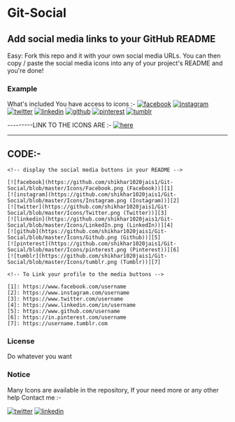 # Git-Social

## Add social media links to your GitHub README
Easy: Fork this repo and it with your own social media URLs. You can then copy / paste the social media icons into any of your project's README and you're done!

### Example

What's included
You have access to icons :-
[![facebook](https://github.com/shikhar1020jais1/Git-Social/blob/master/Icons/Facebook.png (Facebook))][1]
[![instagram](https://github.com/shikhar1020jais1/Git-Social/blob/master/Icons/Instagram.png (Instagram))][2]
[![twitter](https://github.com/shikhar1020jais1/Git-Social/blob/master/Icons/Twitter.png (Twitter))][3]
[![linkedin](https://github.com/shikhar1020jais1/Git-Social/blob/master/Icons/LinkedIn.png (LinkedIn))][4]
[![github](https://github.com/shikhar1020jais1/Git-Social/blob/master/Icons/Github.png (Github))][5]
[![pinterest](https://github.com/shikhar1020jais1/Git-Social/blob/master/Icons/pinterest.png (Pinterest))][6]
[![tumblr](https://github.com/shikhar1020jais1/Git-Social/blob/master/Icons/tumblr.png (Tumblr))][7]

[1]: https://www.facebook.com/
[2]: https://www.instagram.com/
[3]: https://www.twitter.com/
[4]: https://www.linkedin.com/
[5]: https://www.github.com/
[6]: https://in.pinterest.com/
[7]: https://tumblr.com




---------LINK TO THE ICONS ARE  :- 
[![here](https://github.com/shikhar1020jais1/Git-Social/blob/master/Icons/here.png (Here))][8]

[8]: https://github.com/shikhar1020jais1/Git-Social/blob/master/Icons

----------------------


## CODE:-


    <!-- display the social media buttons in your README -->

    [![facebook](https://github.com/shikhar1020jais1/Git-Social/blob/master/Icons/Facebook.png (Facebook))][1]
    [![instagram](https://github.com/shikhar1020jais1/Git-Social/blob/master/Icons/Instagram.png (Instagram))][2]
    [![twitter](https://github.com/shikhar1020jais1/Git-Social/blob/master/Icons/Twitter.png (Twitter))][3]
    [![linkedin](https://github.com/shikhar1020jais1/Git-Social/blob/master/Icons/LinkedIn.png (LinkedIn))][4]
    [![github](https://github.com/shikhar1020jais1/Git-Social/blob/master/Icons/Github.png (Github))][5]
    [![pinterest](https://github.com/shikhar1020jais1/Git-Social/blob/master/Icons/pinterest.png (Pinterest))][6]
    [![tumblr](https://github.com/shikhar1020jais1/Git-Social/blob/master/Icons/tumblr.png (Tumblr))][7]

    <!-- To Link your profile to the media buttons -->

    [1]: https://www.facebook.com/username
    [2]: https://www.instagram.com/username
    [3]: https://www.twitter.com/username
    [4]: https://www.linkedin.com/in/username
    [5]: https://www.github.com/username
    [6]: https://in.pinterest.com/username
    [7]: https://username.tumblr.com



### License

Do whatever you want


### Notice

Many Icons are available in the repository, If your need more or any other help Contact me :-

[![twitter](https://github.com/shikhar1020jais1/Git-Social/blob/master/Icons/Twitter.png (Twitter))][11]
[![linkedin](https://github.com/shikhar1020jais1/Git-Social/blob/master/Icons/LinkedIn.png (LinkedIn))][12]

[11]: https://www.twitter.com/_shikhar_jais
[12]: https://www.linkedin.com/in/shikhar1020jais
